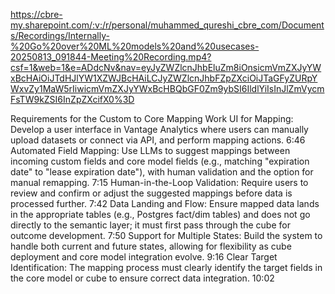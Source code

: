 https://cbre-my.sharepoint.com/:v:/r/personal/muhammed_qureshi_cbre_com/Documents/Recordings/Internally-%20Go%20over%20ML%20models%20and%20usecases-20250813_091844-Meeting%20Recording.mp4?csf=1&web=1&e=ADdcNv&nav=eyJyZWZlcnJhbEluZm8iOnsicmVmZXJyYWxBcHAiOiJTdHJlYW1XZWJBcHAiLCJyZWZlcnJhbFZpZXciOiJTaGFyZURpYWxvZy1MaW5rIiwicmVmZXJyYWxBcHBQbGF0Zm9ybSI6IldlYiIsInJlZmVycmFsTW9kZSI6InZpZXcifX0%3D

Requirements for the Custom to Core Mapping Work
UI for Mapping: Develop a user interface in Vantage Analytics where users can manually upload datasets or connect via API, and perform mapping actions. 6:46
Automated Field Mapping: Use LLMs to suggest mappings between incoming custom fields and core model fields (e.g., matching "expiration date" to "lease expiration date"), with human validation and the option for manual remapping. 7:15
Human-in-the-Loop Validation: Require users to review and confirm or adjust the suggested mappings before data is processed further. 7:42
Data Landing and Flow: Ensure mapped data lands in the appropriate tables (e.g., Postgres fact/dim tables) and does not go directly to the semantic layer; it must first pass through the cube for outcome development. 7:50
Support for Multiple States: Build the system to handle both current and future states, allowing for flexibility as cube deployment and core model integration evolve. 9:16
Clear Target Identification: The mapping process must clearly identify the target fields in the core model or cube to ensure correct data integration. 10:02